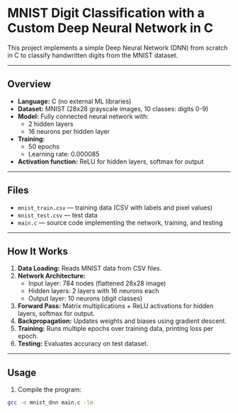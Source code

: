 # MNIST Digit Classification with a Custom Deep Neural Network in C

This project implements a simple Deep Neural Network (DNN) from scratch in C to classify handwritten digits from the MNIST dataset.

---

## Overview

- **Language:** C (no external ML libraries)  
- **Dataset:** MNIST (28x28 grayscale images, 10 classes: digits 0-9)  
- **Model:** Fully connected neural network with:
  - 2 hidden layers
  - 16 neurons per hidden layer  
- **Training:**
  - 50 epochs
  - Learning rate: 0.000085  
- **Activation function:** ReLU for hidden layers, softmax for output

---

## Files

- `mnist_train.csv` — training data (CSV with labels and pixel values)  
- `mnist_test.csv` — test data  
- `main.c` — source code implementing the network, training, and testing

---

## How It Works

1. **Data Loading:** Reads MNIST data from CSV files.  
2. **Network Architecture:**
   - Input layer: 784 nodes (flattened 28x28 image)  
   - Hidden layers: 2 layers with 16 neurons each  
   - Output layer: 10 neurons (digit classes)  
3. **Forward Pass:** Matrix multiplications + ReLU activations for hidden layers, softmax for output.  
4. **Backpropagation:** Updates weights and biases using gradient descent.  
5. **Training:** Runs multiple epochs over training data, printing loss per epoch.  
6. **Testing:** Evaluates accuracy on test dataset.

---

## Usage

1. Compile the program:

```bash
gcc -o mnist_dnn main.c -lm
